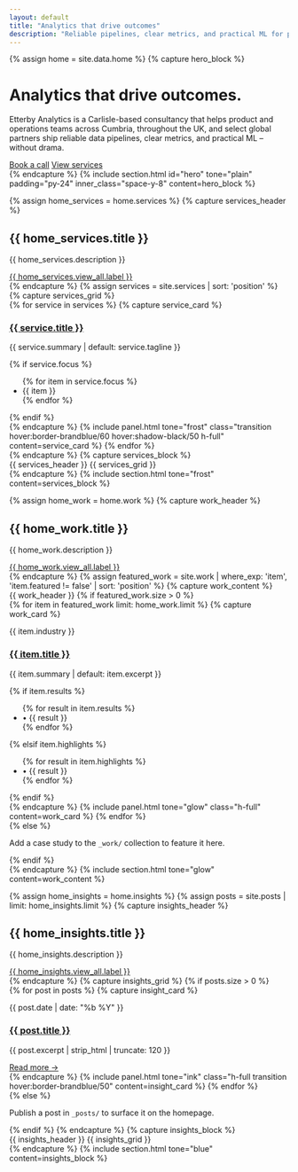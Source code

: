 ```yaml
---
layout: default
title: "Analytics that drive outcomes"
description: "Reliable pipelines, clear metrics, and practical ML for product and operations teams."
---
```

{% assign home = site.data.home %}
{% capture hero_block %}
  <div class="space-y-8">
    <h1 class="text-5xl md:text-6xl font-semibold leading-tight">Analytics that drive outcomes.</h1>
    <p class="text-lg max-w-2xl">
      Etterby Analytics is a Carlisle-based consultancy that helps product and operations teams across Cumbria, throughout the UK, and select global partners ship reliable data pipelines, clear metrics, and practical ML – without drama.
    </p>
    <div class="flex flex-wrap gap-4">
      <a href="/contact/" class="inline-flex items-center justify-center rounded-full bg-brandblue px-6 py-3 text-base font-semibold text-white shadow-sm transition hover:bg-brandblue/90 focus:outline-none focus-visible:ring-2 focus-visible:ring-brandblue/40">Book a call</a>
      <a href="/services/" class="inline-flex items-center justify-center rounded-full border border-brandblack/30 px-6 py-3 text-base font-semibold text-brandblack/80 transition hover:border-brandblue/60 hover:text-brandblue focus:outline-none focus-visible:ring-2 focus-visible:ring-brandblue/40 dark:border-white/30 dark:text-white/80">View services</a>
    </div>
  </div>
{% endcapture %}
{% include section.html id="hero" tone="plain" padding="py-24" inner_class="space-y-8" content=hero_block %}

{% assign home_services = home.services %}
{% capture services_header %}
  <div class="flex flex-col md:flex-row md:items-end md:justify-between gap-4">
    <div>
      <h2 class="text-3xl font-semibold">{{ home_services.title }}</h2>
      <p class="mt-2 opacity-80 max-w-2xl">{{ home_services.description }}</p>
    </div>
    <a href="{{ home_services.view_all.url }}" class="inline-flex items-center justify-center rounded-full bg-brandblue px-6 py-3 text-sm font-semibold uppercase tracking-wide text-white shadow-sm transition hover:bg-brandblue/90 focus:outline-none focus-visible:ring-2 focus-visible:ring-brandblue/40">{{ home_services.view_all.label }}</a>
  </div>
{% endcapture %}
{% assign services = site.services | sort: 'position' %}
{% capture services_grid %}
  <div class="grid md:grid-cols-2 lg:grid-cols-3 gap-6">
    {% for service in services %}
      {% capture service_card %}
        <div class="flex flex-col gap-4 h-full">
          <div>
            <h3 class="font-semibold text-lg mb-1"><a href="{{ service.url }}">{{ service.title }}</a></h3>
            <p class="text-sm opacity-90">{{ service.summary | default: service.tagline }}</p>
          </div>
          {% if service.focus %}
            <ul class="mt-auto text-xs uppercase tracking-wide opacity-70 flex flex-wrap gap-2">
              {% for item in service.focus %}
                <li class="px-2 py-1 rounded-full border border-brandblack/20 dark:border-white/10">{{ item }}</li>
              {% endfor %}
            </ul>
          {% endif %}
        </div>
      {% endcapture %}
      {% include panel.html tone="frost" class="transition hover:border-brandblue/60 hover:shadow-black/50 h-full" content=service_card %}
    {% endfor %}
  </div>
{% endcapture %}
{% capture services_block %}
  <div class="space-y-8">
    {{ services_header }}
    {{ services_grid }}
  </div>
{% endcapture %}
{% include section.html tone="frost" content=services_block %}

{% assign home_work = home.work %}
{% capture work_header %}
  <div class="flex flex-col md:flex-row md:items-end md:justify-between gap-4">
    <div>
      <h2 class="text-3xl font-semibold">{{ home_work.title }}</h2>
      <p class="mt-2 opacity-80 max-w-2xl">{{ home_work.description }}</p>
    </div>
    <a href="{{ home_work.view_all.url }}" class="inline-flex items-center justify-center rounded-full bg-brandblue px-6 py-3 text-sm font-semibold uppercase tracking-wide text-white shadow-sm transition hover:bg-brandblue/90 focus:outline-none focus-visible:ring-2 focus-visible:ring-brandblue/40">{{ home_work.view_all.label }}</a>
  </div>
{% endcapture %}
{% assign featured_work = site.work | where_exp: 'item', 'item.featured != false' | sort: 'position' %}
{% capture work_content %}
  <div class="space-y-8">
    {{ work_header }}
    {% if featured_work.size > 0 %}
      <div class="grid md:grid-cols-2 gap-6">
        {% for item in featured_work limit: home_work.limit %}
          {% capture work_card %}
            <div class="flex flex-col gap-4 h-full">
              <div>
                <p class="text-xs uppercase tracking-wide opacity-70">{{ item.industry }}</p>
                <h3 class="font-semibold text-xl mt-1"><a href="{{ item.url }}">{{ item.title }}</a></h3>
                <p class="text-sm opacity-90 mt-2">{{ item.summary | default: item.excerpt }}</p>
              </div>
              {% if item.results %}
                <ul class="text-sm opacity-80 space-y-1">
                  {% for result in item.results %}
                    <li>• {{ result }}</li>
                  {% endfor %}
                </ul>
              {% elsif item.highlights %}
                <ul class="text-sm opacity-80 space-y-1">
                  {% for result in item.highlights %}
                    <li>• {{ result }}</li>
                  {% endfor %}
                </ul>
              {% endif %}
            </div>
          {% endcapture %}
          {% include panel.html tone="glow" class="h-full" content=work_card %}
        {% endfor %}
      </div>
    {% else %}
      <p class="opacity-80">Add a case study to the <code>_work/</code> collection to feature it here.</p>
    {% endif %}
  </div>
{% endcapture %}
{% include section.html tone="glow" content=work_content %}

{% assign home_insights = home.insights %}
{% assign posts = site.posts | limit: home_insights.limit %}
{% capture insights_header %}
  <div class="flex flex-col md:flex-row md:items-end md:justify-between gap-4">
    <div>
      <h2 class="text-3xl font-semibold">{{ home_insights.title }}</h2>
      <p class="mt-2 opacity-80 max-w-2xl">{{ home_insights.description }}</p>
    </div>
    <a href="{{ home_insights.view_all.url }}" class="text-sm uppercase tracking-wide opacity-80 hover:opacity-100">{{ home_insights.view_all.label }}</a>
  </div>
{% endcapture %}
{% capture insights_grid %}
  {% if posts.size > 0 %}
    <div class="grid md:grid-cols-3 gap-6">
      {% for post in posts %}
        {% capture insight_card %}
          <div class="flex flex-col gap-3 h-full">
            <div>
              <p class="text-xs uppercase tracking-wide opacity-70">{{ post.date | date: "%b %Y" }}</p>
              <h3 class="font-semibold mb-2"><a href="{{ post.url }}">{{ post.title }}</a></h3>
              <p class="text-sm opacity-90">{{ post.excerpt | strip_html | truncate: 120 }}</p>
            </div>
            <a href="{{ post.url }}" class="mt-auto text-sm text-brandblue">Read more →</a>
          </div>
        {% endcapture %}
        {% include panel.html tone="ink" class="h-full transition hover:border-brandblue/50" content=insight_card %}
      {% endfor %}
    </div>
  {% else %}
    <p class="opacity-80">Publish a post in <code>_posts/</code> to surface it on the homepage.</p>
  {% endif %}
{% endcapture %}
{% capture insights_block %}
  <div class="space-y-8">
    {{ insights_header }}
    {{ insights_grid }}
  </div>
{% endcapture %}
{% include section.html tone="blue" content=insights_block %}
